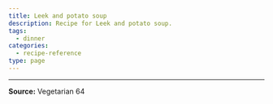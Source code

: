 ```yaml
---
title: Leek and potato soup
description: Recipe for Leek and potato soup.
tags:
  - dinner
categories:
  - recipe-reference
type: page
---
```


---

**Source:** Vegetarian 64